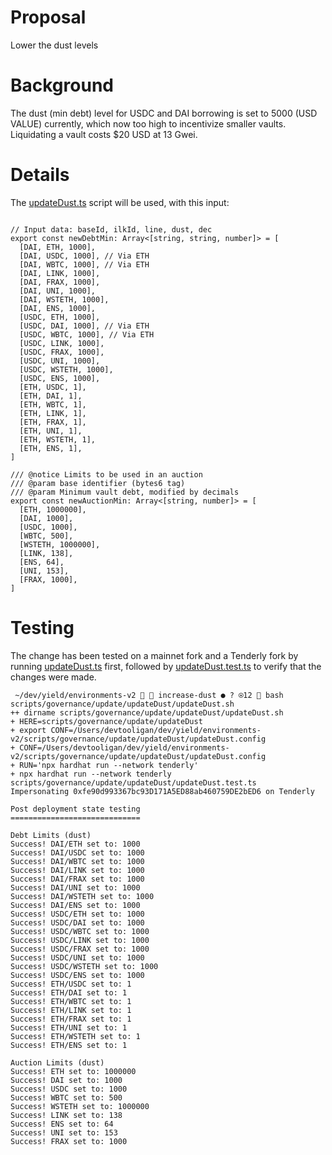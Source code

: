 # Proposal
Lower the dust levels

# Background
The dust (min debt) level for USDC and DAI borrowing is set to 5000 (USD VALUE) currently, which now too high to incentivize smaller vaults. Liquidating a vault costs $20 USD at 13 Gwei.

# Details
The [updateDust.ts](https://github.com/yieldprotocol/environments-v2/blob/3b3425137007ea5c81e7466099ea3b187db3343c/scripts/governance/updateDust/updateDust.ts) script will be used, with this input:
```

// Input data: baseId, ilkId, line, dust, dec
export const newDebtMin: Array<[string, string, number]> = [
  [DAI, ETH, 1000],
  [DAI, USDC, 1000], // Via ETH
  [DAI, WBTC, 1000], // Via ETH
  [DAI, LINK, 1000],
  [DAI, FRAX, 1000],
  [DAI, UNI, 1000],
  [DAI, WSTETH, 1000],
  [DAI, ENS, 1000],
  [USDC, ETH, 1000],
  [USDC, DAI, 1000], // Via ETH
  [USDC, WBTC, 1000], // Via ETH
  [USDC, LINK, 1000],
  [USDC, FRAX, 1000],
  [USDC, UNI, 1000],
  [USDC, WSTETH, 1000],
  [USDC, ENS, 1000],
  [ETH, USDC, 1],
  [ETH, DAI, 1],
  [ETH, WBTC, 1],
  [ETH, LINK, 1],
  [ETH, FRAX, 1],
  [ETH, UNI, 1],
  [ETH, WSTETH, 1],
  [ETH, ENS, 1],
]

/// @notice Limits to be used in an auction
/// @param base identifier (bytes6 tag)
/// @param Minimum vault debt, modified by decimals
export const newAuctionMin: Array<[string, number]> = [
  [ETH, 1000000],
  [DAI, 1000],
  [USDC, 1000],
  [WBTC, 500],
  [WSTETH, 1000000],
  [LINK, 138],
  [ENS, 64],
  [UNI, 153],
  [FRAX, 1000],
]
```
# Testing
The change has been tested on a mainnet fork and a Tenderly fork by running [updateDust.ts](https://github.com/yieldprotocol/environments-v2/blob/3b3425137007ea5c81e7466099ea3b187db3343c/scripts/governance/updateDust/updateDust.ts) first, followed by [updateDust.test.ts](https://github.com/yieldprotocol/environments-v2/blob/3b3425137007ea5c81e7466099ea3b187db3343c/scripts/governance/updateDust/updateDust.test.ts) to verify that the changes were made.
```
 ~/dev/yield/environments-v2   increase-dust ● ? ⍟12  bash scripts/governance/update/updateDust/updateDust.sh
++ dirname scripts/governance/update/updateDust/updateDust.sh
+ HERE=scripts/governance/update/updateDust
+ export CONF=/Users/devtooligan/dev/yield/environments-v2/scripts/governance/update/updateDust/updateDust.config
+ CONF=/Users/devtooligan/dev/yield/environments-v2/scripts/governance/update/updateDust/updateDust.config
+ RUN='npx hardhat run --network tenderly'
+ npx hardhat run --network tenderly scripts/governance/update/updateDust/updateDust.test.ts
Impersonating 0xfe90d993367bc93D171A5ED88ab460759DE2bED6 on Tenderly

Post deployment state testing
=============================

Debt Limits (dust)
Success! DAI/ETH set to: 1000
Success! DAI/USDC set to: 1000
Success! DAI/WBTC set to: 1000
Success! DAI/LINK set to: 1000
Success! DAI/FRAX set to: 1000
Success! DAI/UNI set to: 1000
Success! DAI/WSTETH set to: 1000
Success! DAI/ENS set to: 1000
Success! USDC/ETH set to: 1000
Success! USDC/DAI set to: 1000
Success! USDC/WBTC set to: 1000
Success! USDC/LINK set to: 1000
Success! USDC/FRAX set to: 1000
Success! USDC/UNI set to: 1000
Success! USDC/WSTETH set to: 1000
Success! USDC/ENS set to: 1000
Success! ETH/USDC set to: 1
Success! ETH/DAI set to: 1
Success! ETH/WBTC set to: 1
Success! ETH/LINK set to: 1
Success! ETH/FRAX set to: 1
Success! ETH/UNI set to: 1
Success! ETH/WSTETH set to: 1
Success! ETH/ENS set to: 1

Auction Limits (dust)
Success! ETH set to: 1000000
Success! DAI set to: 1000
Success! USDC set to: 1000
Success! WBTC set to: 500
Success! WSTETH set to: 1000000
Success! LINK set to: 138
Success! ENS set to: 64
Success! UNI set to: 153
Success! FRAX set to: 1000
```